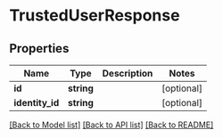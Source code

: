# TrustedUserResponse

## Properties
Name | Type | Description | Notes
------------ | ------------- | ------------- | -------------
**id** | **string** |  | [optional] 
**identity_id** | **string** |  | [optional] 

[[Back to Model list]](../README.md#documentation-for-models) [[Back to API list]](../README.md#documentation-for-api-endpoints) [[Back to README]](../README.md)



